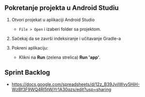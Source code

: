 ## Pokretanje projekta u Android Studiu

1. Otvori projekat u aplikaciji Android Studio
    - `File > Open` i izaberi folder sa projektom.

2. Sačekaj da se završi indeksiranje i učitavanje Gradle-a

3. Pokreni aplikaciju:
    - Klikni na **Run** (zelena strelica) **Run 'app'**.
  
## Sprint Backlog
- https://docs.google.com/spreadsheets/d/12z_B39JvilWvy5HiH-WzBf3F9WQ4Rl5tWjYr1A30qzs/edit?usp=sharing
